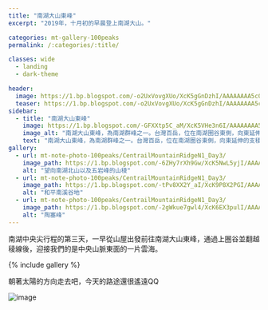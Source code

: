 ```yaml
---
title: "南湖大山東峰"
excerpt: "2019年，十月初的早晨登上南湖大山。"

categories: mt-gallery-100peaks
permalink: /:categories/:title/

classes: wide
  - landing
  - dark-theme

header:
  image: https://1.bp.blogspot.com/-o2UxVovgXUo/XcK5gGnDzhI/AAAAAAAA5c0/y7DUPxt0qwQMgSGes2j3jwgJQFcXF0VdgCLcBGAsYHQ/s1600/_MG_2752.JPG
  teaser: https://1.bp.blogspot.com/-o2UxVovgXUo/XcK5gGnDzhI/AAAAAAAA5c0/y7DUPxt0qwQMgSGes2j3jwgJQFcXF0VdgCLcBGAsYHQ/s320/_MG_2752.JPG
sidebar:
  - title: "南湖大山東峰"
    image: https://1.bp.blogspot.com/-GFXXtp5C_aM/XcK5VHe3n6I/AAAAAAAA5co/wMZJP4ss8dUYR1XV-n9WQe9HmOKNw5nlACLcBGAsYHQ/s1600/_MG_2743.JPG
    image_alt: "南湖大山東峰，為南湖群峰之一。台灣百岳，位在南湖圈谷東側，向東延伸的支稜可以通往馬比杉山。"
    text: "南湖大山東峰，為南湖群峰之一。台灣百岳，位在南湖圈谷東側，向東延伸的支稜可以通往馬比杉山。"
gallery:
  - url: mt-note-photo-100peaks/CentrailMountainRidgeN1_Day3/
    image_path: https://1.bp.blogspot.com/-6ZHy7rXh9Gw/XcK5NwL5yjI/AAAAAAAA5cY/VC39_mnu7b4bM3U0L4D6uTmFR9S80MlsACLcBGAsYHQ/s1600/_MG_2739.JPG
    alt: "望向南湖北山以及五岩峰的山稜"
  - url: mt-note-photo-100peaks/CentrailMountainRidgeN1_Day3/
    image_path: https://1.bp.blogspot.com/-tPv8XX2Y_aI/XcK9P8X2PGI/AAAAAAAA5h4/_CdK44jB4VwE4zVVQ7_LoGGhWnbELzPxgCLcBGAsYHQ/s1600/_MG_2925.JPG
    alt: "和平南溪谷地"
  - url: mt-note-photo-100peaks/CentrailMountainRidgeN1_Day3/
    image_path: https://1.bp.blogspot.com/-2gWkue7gwl4/XcK6EX3pulI/AAAAAAAA5d0/f3GAs5N8P0cU6Q1Paed2Dzv12B70HluPwCLcBGAsYHQ/s1600/_MG_2797.JPG
    alt: "陶塞峰"
---
```


南湖中央尖行程的第三天，一早從山屋出發前往南湖大山東峰，通過上圈谷並翻越稜線後，迎接我們的是中央山脈東面的一片雲海。


{% include gallery %}

朝著太陽的方向走去吧，今天的路途還很遙遠QQ


![image](https://1.bp.blogspot.com/-gjNKz-XERoU/XcK5LIuhtBI/AAAAAAAA5c8/g1qXpnJFl38ONRHQwYSV1hfWjPC5WvRgQCEwYBhgL/s1600/_MG_2741.JPG)


